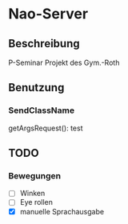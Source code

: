 # Nao-Server
## Beschreibung
P-Seminar Projekt des Gym.-Roth

## Benutzung
### SendClassName
  getArgsRequest():
  test
    
    

## TODO
### Bewegungen
  - [ ] Winken
  - [ ] Eye rollen
  - [x] manuelle Sprachausgabe
